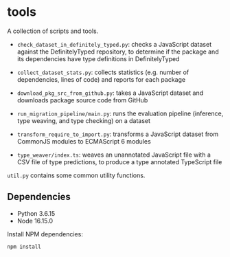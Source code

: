 # tools

A collection of scripts and tools.

* `check_dataset_in_definitely_typed.py`: checks a JavaScript dataset against
  the DefinitelyTyped repository, to determine if the package and its
  dependencies have type definitions in DefinitelyTyped

* `collect_dataset_stats.py`: collects statistics (e.g. number of dependencies,
  lines of code) and reports for each package

* `download_pkg_src_from_github.py`: takes a JavaScript dataset and downloads
  package source code from GitHub

* `run_migration_pipeline/main.py`: runs the evaluation pipeline (inference,
  type weaving, and type checking) on a dataset

* `transform_require_to_import.py`: transforms a JavaScript dataset from
  CommonJS modules to ECMAScript 6 modules

* `type_weaver/index.ts`: weaves an unannotated JavaScript file with a CSV file
  of type predictions, to produce a type annotated TypeScript file

`util.py` contains some common utility functions.

## Dependencies

* Python 3.6.15
* Node 16.15.0

Install NPM dependencies:

    npm install

